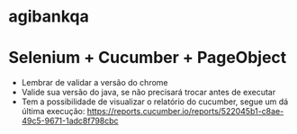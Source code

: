 # agibankqa
# Selenium + Cucumber + PageObject

* Lembrar de validar a versão do chrome 
* Valide sua versão do java, se não precisará trocar antes de executar
* Tem a possibilidade de visualizar o relatório do cucumber, segue um dá última execução:
  https://reports.cucumber.io/reports/522045b1-c8ae-49c5-9671-1adc8f798cbc

